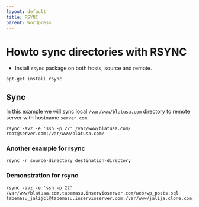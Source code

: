 ```yaml
---
layout: default
title: RSYNC      
parent: Wordpress
---
```


# Howto sync directories with RSYNC

* Install `rsync` package on both hosts, source and remote.

````
apt-get install rsync
````

## Sync

In this example we will sync local `/var/www/blatusa.com` directory to remote server with hostname `server.com`.

````
rsync -avz -e 'ssh -p 22' /var/www/blatusa.com/ root@server.com:/var/www/blatusa.com/
````

### Another example for rsync

````
rsync -r source-directory destination-directory
````

### Demonstration for rsync

````
rsync -avz -e 'ssh -p 22' /var/www/blatusa.com.tabemasu.inservioserver.com/web/wp_posts.sql tabemasu_jalijcl@tabemasu.inservioserver.com:/var/www/jalija.clone.com.tabemasu.inservioserver.com/web 
````
